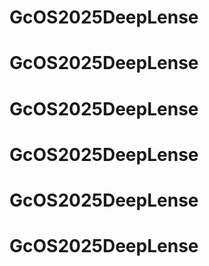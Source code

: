 # GcOS2025DeepLense
# GcOS2025DeepLense
# GcOS2025DeepLense
# GcOS2025DeepLense
# GcOS2025DeepLense
# GcOS2025DeepLense
